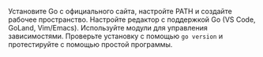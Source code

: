 Установите Go с официального сайта, настройте PATH и создайте рабочее пространство. Настройте редактор с поддержкой Go (VS Code, GoLand, Vim/Emacs). Используйте модули для управления зависимостями. Проверьте установку с помощью `go version` и протестируйте с помощью простой программы.
